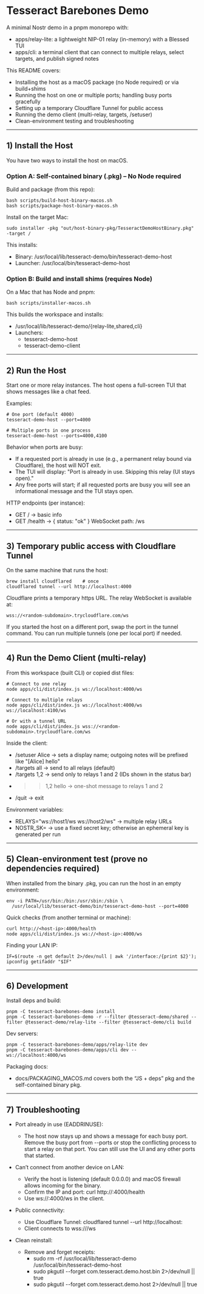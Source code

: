 # Tesseract Barebones Demo

A minimal Nostr demo in a pnpm monorepo with:
- apps/relay-lite: a lightweight NIP-01 relay (in-memory) with a Blessed TUI
- apps/cli: a terminal client that can connect to multiple relays, select targets, and publish signed notes

This README covers:
- Installing the host as a macOS package (no Node required) or via build+shims
- Running the host on one or multiple ports; handling busy ports gracefully
- Setting up a temporary Cloudflare Tunnel for public access
- Running the demo client (multi-relay, targets, /setuser)
- Clean-environment testing and troubleshooting

---

## 1) Install the Host

You have two ways to install the host on macOS.

### Option A: Self-contained binary (.pkg) – No Node required

Build and package (from this repo):

```
bash scripts/build-host-binary-macos.sh
bash scripts/package-host-binary-macos.sh
```

Install on the target Mac:

```
sudo installer -pkg "out/host-binary-pkg/TesseractDemoHostBinary.pkg" -target /
```

This installs:
- Binary: /usr/local/lib/tesseract-demo/bin/tesseract-demo-host
- Launcher: /usr/local/bin/tesseract-demo-host

### Option B: Build and install shims (requires Node)

On a Mac that has Node and pnpm:

```
bash scripts/installer-macos.sh
```

This builds the workspace and installs:
- /usr/local/lib/tesseract-demo/{relay-lite,shared,cli}
- Launchers:
  - tesseract-demo-host
  - tesseract-demo-client

---

## 2) Run the Host

Start one or more relay instances. The host opens a full-screen TUI that shows messages like a chat feed.

Examples:

```
# One port (default 4000)
tesseract-demo-host --port=4000

# Multiple ports in one process
tesseract-demo-host --ports=4000,4100
```

Behavior when ports are busy:
- If a requested port is already in use (e.g., a permanent relay bound via Cloudflare), the host will NOT exit.
- The TUI will display: "Port <port> is already in use. Skipping this relay (UI stays open)."
- Any free ports will start; if all requested ports are busy you will see an informational message and the TUI stays open.

HTTP endpoints (per instance):
- GET / → basic info
- GET /health → { status: "ok" }
WebSocket path: /ws

---

## 3) Temporary public access with Cloudflare Tunnel

On the same machine that runs the host:

```
brew install cloudflared    # once
cloudflared tunnel --url http://localhost:4000
```

Cloudflare prints a temporary https URL. The relay WebSocket is available at:

```
wss://<random-subdomain>.trycloudflare.com/ws
```

If you started the host on a different port, swap the port in the tunnel command. You can run multiple tunnels (one per local port) if needed.

---

## 4) Run the Demo Client (multi-relay)

From this workspace (built CLI) or copied dist files:

```
# Connect to one relay
node apps/cli/dist/index.js ws://localhost:4000/ws

# Connect to multiple relays
node apps/cli/dist/index.js ws://localhost:4000/ws ws://localhost:4100/ws

# Or with a tunnel URL
node apps/cli/dist/index.js wss://<random-subdomain>.trycloudflare.com/ws
```

Inside the client:
- /setuser Alice → sets a display name; outgoing notes will be prefixed like "[Alice] hello"
- /targets all → send to all relays (default)
- /targets 1,2 → send only to relays 1 and 2 (IDs shown in the status bar)
- >>1,2 hello → one-shot message to relays 1 and 2
- /quit → exit

Environment variables:
- RELAYS="ws://host1/ws ws://host2/ws" → multiple relay URLs
- NOSTR_SK=<hex> → use a fixed secret key; otherwise an ephemeral key is generated per run

---

## 5) Clean-environment test (prove no dependencies required)

When installed from the binary .pkg, you can run the host in an empty environment:

```
env -i PATH=/usr/bin:/bin:/usr/sbin:/sbin \
  /usr/local/lib/tesseract-demo/bin/tesseract-demo-host --port=4000
```

Quick checks (from another terminal or machine):

```
curl http://<host-ip>:4000/health
node apps/cli/dist/index.js ws://<host-ip>:4000/ws
```

Finding your LAN IP:

```
IF=$(route -n get default 2>/dev/null | awk '/interface:/{print $2}'); ipconfig getifaddr "$IF"
```

---

## 6) Development

Install deps and build:

```
pnpm -C tesseract-barebones-demo install
pnpm -C tesseract-barebones-demo -r --filter @tesseract-demo/shared --filter @tesseract-demo/relay-lite --filter @tesseract-demo/cli build
```

Dev servers:

```
pnpm -C tesseract-barebones-demo/apps/relay-lite dev
pnpm -C tesseract-barebones-demo/apps/cli dev -- ws://localhost:4000/ws
```

Packaging docs:
- docs/PACKAGING_MACOS.md covers both the “JS + deps” pkg and the self-contained binary pkg.

---

## 7) Troubleshooting

- Port already in use (EADDRINUSE):
  - The host now stays up and shows a message for each busy port. Remove the busy port from --ports or stop the conflicting process to start a relay on that port. You can still use the UI and any other ports that started.

- Can’t connect from another device on LAN:
  - Verify the host is listening (default 0.0.0.0) and macOS firewall allows incoming for the binary.
  - Confirm the IP and port: curl http://<host-ip>:4000/health
  - Use ws://<host-ip>:4000/ws in the client.

- Public connectivity:
  - Use Cloudflare Tunnel: cloudflared tunnel --url http://localhost:<port>
  - Client connects to wss://<tunnel>/ws

- Clean reinstall:
  - Remove and forget receipts:
    - sudo rm -rf /usr/local/lib/tesseract-demo /usr/local/bin/tesseract-demo-host
    - sudo pkgutil --forget com.tesseract.demo.host.bin 2>/dev/null || true
    - sudo pkgutil --forget com.tesseract.demo.host 2>/dev/null || true

